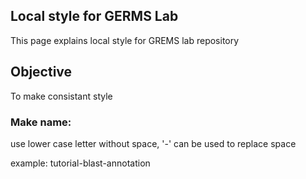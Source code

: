## Local style for GERMS Lab 
This page explains local style for GREMS lab repository

## Objective
To make consistant style

### Make name:
use lower case letter without space, '-' can be used to replace space

example: tutorial-blast-annotation

